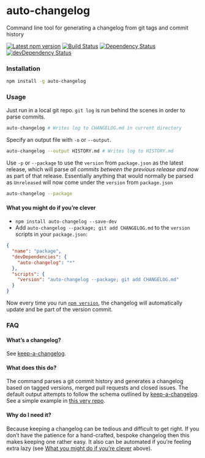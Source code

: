 auto-changelog
==============

Command line tool for generating a changelog from git tags and commit history

[![Latest npm version](https://img.shields.io/npm/v/auto-changelog.svg)](https://www.npmjs.com/package/auto-changelog)
[![Build Status](https://img.shields.io/travis/CookPete/auto-changelog.svg)](https://travis-ci.org/CookPete/auto-changelog)
[![Dependency Status](https://img.shields.io/david/CookPete/auto-changelog.svg)](https://david-dm.org/CookPete/auto-changelog)
[![devDependency Status](https://img.shields.io/david/dev/CookPete/auto-changelog.svg)](https://david-dm.org/CookPete/auto-changelog#info=devDependencies)

### Installation

```bash
npm install -g auto-changelog
```

### Usage

Just run in a local git repo. `git log` is run behind the scenes in order to parse commits.

```bash
auto-changelog # Writes log to CHANGELOG.md in current directory
```

Specify an output file with `-o` or `--output`.

```bash
auto-changelog --output HISTORY.md # Writes log to HISTORY.md
```

Use `-p` or `--package` to use the `version` from `package.json` as the latest release, which will parse _all commits between the previous release and now_ as part of that release. Essentially anything that would normally be parsed as `Unreleased` will now come under the `version` from `package.json`

```bash
auto-changelog --package
```

#### What you might do if you’re clever

- `npm install auto-changelog --save-dev`
- Add `auto-changelog --package; git add CHANGELOG.md` to the `version` scripts in your `package.json`:

```json
{
  "name": "package",
  "devDependencies": {
    "auto-changelog": "*"
  },
  "scripts": {
    "version": "auto-changelog --package; git add CHANGELOG.md"
  }
}
```

Now every time you run [`npm version`](https://docs.npmjs.com/cli/version), the changelog will automatically update and be part of the version commit.


### FAQ

#### What’s a changelog?
See [keep-a-changelog](https://github.com/olivierlacan/keep-a-changelog#whats-a-change-log).

#### What does this do?
The command parses a git commit history and generates a changelog based on tagged versions, merged pull requests and closed issues. The default output attempts to follow the schema outlined by [keep-a-changelog](https://github.com/olivierlacan/keep-a-changelog). See a simple example in [this very repo](https://github.com/CookPete/auto-changelog/blob/master/CHANGELOG.md).

#### Why do I need it?
Because keeping a changelog can be tedious and difficult to get right. If you don’t have the patience for a hand-crafted, bespoke changelog then this makes keeping one rather easy. It also can be automated if you’re feeling extra lazy (see [What you might do if you’re clever](#what-you-might-do-if-youre-clever) above).
